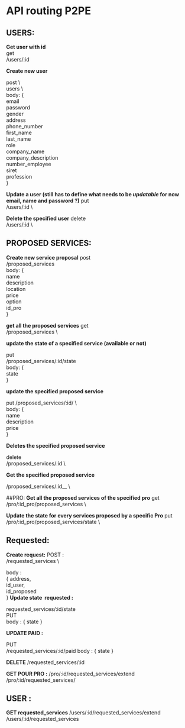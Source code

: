 # API routing P2PE 

## USERS:


__Get user with id__ 
\
get\
/users/:id

__Create new user__

post \   
users	\	
body: { \
  email \
  password \
  gender \
  address \
  phone_number \
  first_name \
  last_name \
  role \
  company_name \
  company_description \
  number_employee \
  siret \
  profession \
}

__Update a user (still has to define what needs to be *updatable* for now email, name and password ?)__
put \
/users/:id \		

__Delete the specified user__
delete \
/users/:id \	

## PROPOSED SERVICES:
__Create new service proposal__
post \
/proposed_services \
body: { \
	name \
	description \
	location \
	price \
	option \
	id_pro \
}

__get all the proposed services__
get \
/proposed_services \

__update the state of a specified service (available or not)__

put  \
/proposed_services/:id/state \
body: { \
	state \
}

__update the specified proposed service__

put 
/proposed_services/:id/ \	
body: { \
name \
description \
price \
}

__Deletes the specified proposed service__

delete \
/proposed_services/:id \		


__Get the specified proposed service__

/proposed_services/:id__ \
 

##PRO:
__Get all the proposed services of the specified pro__
get  \
/pro/:id_pro/proposed_services	\

__Update the state for every services proposed by a specific Pro__
put \
/pro/:id_pro/proposed_services/state	\



## Requested:
__Create request:__
POST : \
/requested_services \
 
body : \
{ 
address, \
id_user, \
id_proposed \
}
__Update state  requested :__

requested_services/:id/state \
PUT \
body : { state }
 
__UPDATE PAID :__

PUT \
/requested_services/:id/paid
body : {
state
}

__DELETE__
/requested_services/:id

__GET POUR PRO :__
/pro/:id/requested_services/extend
/pro/:id/requested_services/

## USER :

__GET requested_services__
/users/:id/requested_services/extend
/users/:id/requested_services
